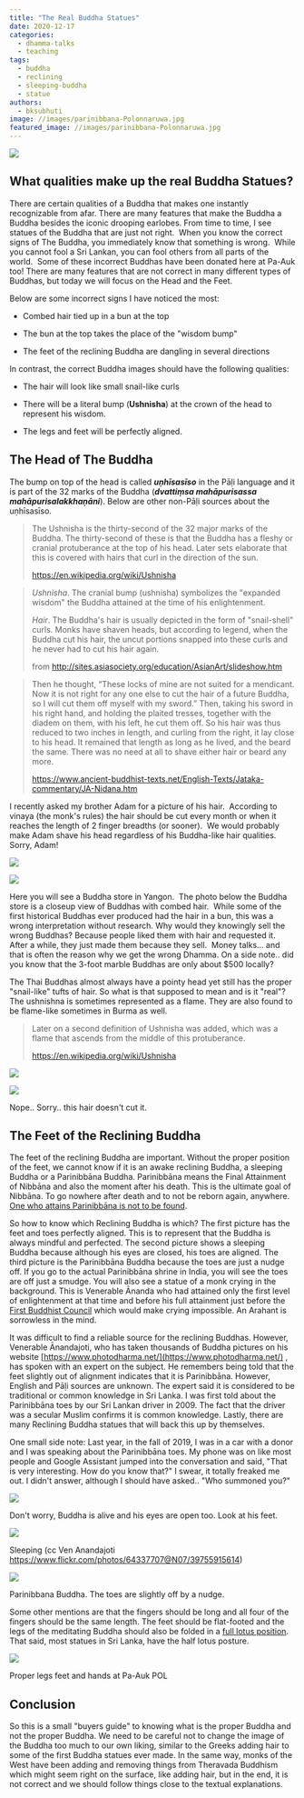 ```yaml
---
title: "The Real Buddha Statues"
date: 2020-12-17
categories: 
  - dhamma-talks
  - teaching
tags: 
  - buddha
  - reclining
  - sleeping-buddha
  - statue
authors: 
  - bksubhuti
image: //images/parinibbana-Polonnaruwa.jpg
featured_image: //images/parinibbana-Polonnaruwa.jpg
---
```


![](/images/parinibbana-Polonnaruwa.jpg)

## What qualities make up the real Buddha Statues?

There are certain qualities of a Buddha that makes one instantly recognizable from afar. There are many features that make the Buddha a Buddha besides the iconic drooping earlobes. From time to time, I see statues of the Buddha that are just not right.  When you know the correct signs of The Buddha, you immediately know that something is wrong.  While you cannot fool a Sri Lankan, you can fool others from all parts of the world.  Some of these incorrect Buddhas have been donated here at Pa-Auk too! There are many features that are not correct in many different types of Buddhas, but today we will focus on the Head and the Feet.

Below are some incorrect signs I have noticed the most: 

- Combed hair tied up in a bun at the top

- The bun at the top takes the place of the "wisdom bump"

- The feet of the reclining Buddha are dangling in several directions

In contrast, the correct Buddha images should have the following qualities:

- The hair will look like small snail-like curls

- There will be a literal bump (__Ushnisha__) at the crown of the head to represent his wisdom.

- The legs and feet will be perfectly aligned. 

## The Head of The Buddha

The bump on top of the head is called **_uṇhīsasīso_** in the Pāḷi language and it is part of the 32 marks of the Buddha (**_dvattiṃsa mahāpurisassa mahāpurisalakkhaṇāni_**). Below are other non-Pāḷi sources about the uṇhīsasīso.

> The Ushnisha is the thirty-second of the 32 major marks of the Buddha. The thirty-second of these is that the Buddha has a fleshy or cranial protuberance at the top of his head. Later sets elaborate that this is covered with hairs that curl in the direction of the sun.
> 
> https://en.wikipedia.org/wiki/Ushnisha

> _Ushnisha_. The cranial bump (ushnisha) symbolizes the "expanded wisdom" the Buddha attained at the time of his enlightenment.
> 
> _Hair_. The Buddha's hair is usually depicted in the form of "snail-shell" curls. Monks have shaven heads, but according to legend, when the Buddha cut his hair, the uncut portions snapped into these curls and he never had to cut his hair again.
> 
> from http://sites.asiasociety.org/education/AsianArt/slideshow.htm

> Then he thought, “These locks of mine are not suited for a mendicant. Now it is not right for any one else to cut the hair of a future Buddha, so I will cut them off myself with my sword.” Then, taking his sword in his right hand, and holding the plaited tresses, together with the diadem on them, with his left, he cut them off. So his hair was thus reduced to two inches in length, and curling from the right, it lay close to his head. It remained that length as long as he lived, and the beard the same. There was no need at all to shave either hair or beard any more.
> 
> https://www.ancient-buddhist-texts.net/English-Texts/Jataka-commentary/JA-Nidana.htm

I recently asked my brother Adam for a picture of his hair.  According to vinaya (the monk's rules) the hair should be cut every month or when it reaches the length of 2 finger breadths (or sooner).  We would probably make Adam shave his head regardless of his Buddha-like hair qualities.  Sorry, Adam!

![](/images/adam-good-hair-day.jpg)

![](/images/adam-real-hair-length.jpg)

Here you will see a Buddha store in Yangon.  The photo below the Buddha store is a closeup view of Buddhas with combed hair.  While some of the first historical Buddhas ever produced had the hair in a bun, this was a wrong interpretation without research. Why would they knowingly sell the wrong Buddhas? Because people liked them with hair and requested it.  After a while, they just made them because they sell.  Money talks... and that is often the reason why we get the wrong Dhamma. On a side note.. did you know that the 3-foot marble Buddhas are only about $500 locally?

The Thai Buddhas almost always have a pointy head yet still has the proper "snail-like" tufts of hair. So what is that supposed to mean and is it "real"? The ushnishna is sometimes represented as a flame. They are also found to be flame-like sometimes in Burma as well.

> Later on a second definition of Ushnisha was added, which was a flame that ascends from the middle of this protuberance.
> 
> https://en.wikipedia.org/wiki/Ushnisha

![](/images/buddhastore.resized.jpg)

![](/images/buddha-hair.png)

Nope.. Sorry.. this hair doesn't cut it.

## The Feet of the Reclining Buddha

The feet of the reclining Buddha are important. Without the proper position of the feet, we cannot know if it is an awake reclining Buddha, a sleeping Buddha or a Parinibbāna Buddha. Parinibbāna means the Final Attainment of Nibbāna and also the moment after his death. This is the ultimate goal of Nibbāna. To go nowhere after death and to not be reborn again, anywhere. [One who attains Parinibbāna is not to be found](https://americanmonk.org/buddha-live-nibbana/).

So how to know which Reclining Buddha is which? The first picture has the feet and toes perfectly aligned. This is to represent that the Buddha is always mindful and perfected. The second picture shows a sleeping Buddha because although his eyes are closed, his toes are aligned. The third picture is the Parinibbāna Buddha because the toes are just a nudge off. If you go to the actual Parinibbāna shrine in India, you will see the toes are off just a smudge. You will also see a statue of a monk crying in the background. This is Venerable Ānanda who had attained only the first level of enlightenment at that time and before his full attainment just before the [First Buddhist Council](https://en.wikipedia.org/wiki/First_Buddhist_council) which would make crying impossible. An Arahant is sorrowless in the mind.

It was difficult to find a reliable source for the reclining Buddhas. However, Venerable Ānandajoti, who has taken thousands of Buddha pictures on his website [https://www.photodharma.net/](https://www.photodharma.net/) , has spoken with an expert on the subject. He remembers being told that the feet slightly out of alignment indicates that it is Parinibbāna. However, English and Pāḷi sources are unknown. The expert said it is considered to be traditional or common knowledge in Sri Lanka. I was first told about the Parinibbāna toes by our Sri Lankan driver in 2009. The fact that the driver was a secular Muslim confirms it is common knowledge. Lastly, there are many Reclining Buddha statues that will back this up by themselves.

One small side note: Last year, in the fall of 2019, I was in a car with a donor and I was speaking about the Parinibbāna toes. My phone was on like most people and Google Assistant jumped into the conversation and said, "That is very interesting. How do you know that?" I swear, it totally freaked me out. I didn't answer, although I should have asked.. "Who summoned you?"

![](/images/recliningbuddha.resized.jpg)

Don't worry, Buddha is alive and his eyes are open too. Look at his feet.

![](/images/1024px-049_Reclining_Buddha.jpg)

Sleeping (cc Ven Anandajoti https://www.flickr.com/photos/64337707@N07/39755915614)

![](/images/parinibbana-Polonnaruwa.jpg)

Parinibbana Buddha. The toes are slightly off by a nudge.

Some other mentions are that the fingers should be long and all four of the fingers should be the same length. The feet should be flat-footed and the legs of the meditating Buddha should also be folded in a [full lotus position](https://en.wikipedia.org/wiki/Lotus_position). That said, most statues in Sri Lanka, have the half lotus posture.

![](/images/wp-1608279208032-edited-1.jpg)

Proper legs feet and hands at Pa-Auk POL

## Conclusion

So this is a small "buyers guide" to knowing what is the proper Buddha and not the proper Buddha. We need to be careful not to change the image of the Buddha too much to our own liking, similar to the Greeks adding hair to some of the first Buddha statues ever made. In the same way, monks of the West have been adding and removing things from Theravada Buddhism which might seem right on the surface, like adding hair, but in the end, it is not correct and we should follow things close to the textual explanations.